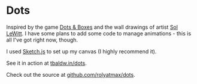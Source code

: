 Dots
====

Inspired by the game [Dots & Boxes](http://en.wikipedia.org/wiki/Dots_and_Boxes) and the wall drawings of artist [Sol LeWitt](http://en.wikipedia.org/wiki/Sol_LeWitt). I have some plans to add some code to manage animations - this is all I've got right now, though.

I used [Sketch.js](https://github.com/soulwire/sketch.js) to set up my canvas (I highly recommend it).

See it in action at [tbaldw.in/dots](http://tbaldw.in/dots).

Check out the source at [github.com/rolyatmax/dots](https://github.com/rolyatmax/dots/).